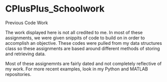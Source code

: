 # CPlusPlus_Schoolwork
Previous Code Work


The work displayed here is not all credited to me. In most of these assignments, we were given snippits of code to build on in order to accomplish an objective.
These codes were pulled from my data structures class so these assignments are based around different methods of storing and retrieving data.

Most of these assignemnts are fairly dated and not completely reflective of my work. For more recent examples, look in my Python and MATLAB repositories.
